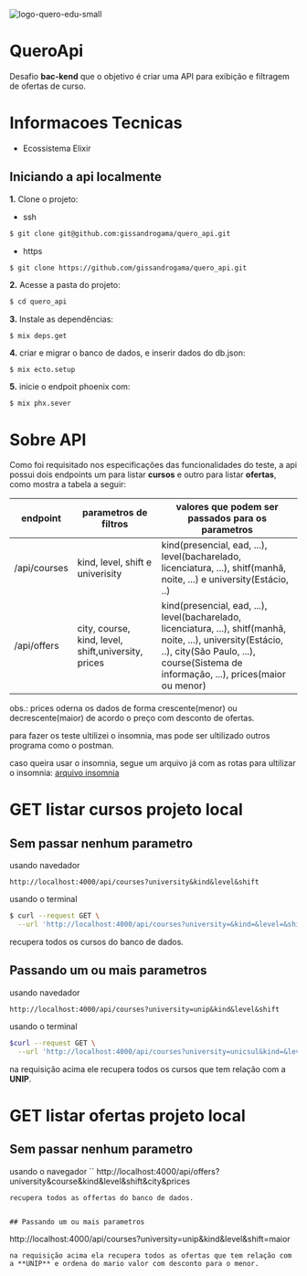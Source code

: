 ![logo-quero-edu-small](https://user-images.githubusercontent.com/1139813/90247813-c9cfc780-de0d-11ea-9a97-485a7212d9dd.png)

# QueroApi

Desafio **bac-kend** que o objetivo é criar uma API para exibição e filtragem de ofertas de curso.

# Informacoes Tecnicas
* Ecossistema Elixir

## Iniciando a api localmente

**1.** Clone o projeto:

 * ssh
```sh
$ git clone git@github.com:gissandrogama/quero_api.git
```

 * https
```sh
$ git clone https://github.com/gissandrogama/quero_api.git
```

**2.** Acesse a pasta do projeto:

```sh
$ cd quero_api
```

**3.** Instale as dependências:

```$ mix deps.get```

**4.** criar e migrar o banco de dados, e inserir dados do db.json:

```$ mix ecto.setup```

**5.** inicie o endpoit phoenix com:

```$ mix phx.sever```

# Sobre API

Como foi requisitado nos especificações das funcionalidades do teste, a api possui dois endpoints um para listar **cursos** e outro para listar **ofertas**, como mostra a tabela a seguir:

endpoint   | parametros de filtros | valores que podem ser passados para os parametros
--------- | ----------------------- | --------------
/api/courses | kind, level, shift e univerisity | kind(presencial, ead, ...), level(bacharelado, licenciatura, ...), shitf(manhã, noite, ...) e university(Estácio, ..)
/api/offers | city, course, kind, level, shift,university, prices | kind(presencial, ead, ...), level(bacharelado, licenciatura, ...), shitf(manhã, noite, ...), university(Estácio, ..), city(São Paulo, ...), course(Sistema de informação, ...), prices(maior ou menor)

obs.: prices oderna os dados de forma crescente(menor) ou decrescente(maior) de acordo o preço com desconto de ofertas.

para fazer os teste ultilizei o insomnia, mas pode ser ultilizado outros programa como o postman.

caso queira usar o insomnia, segue um arquivo já com as rotas para ultilizar o insomnia:
[arquivo insomnia](./Insomnia_2020-12-11.json)

# GET listar cursos projeto local

## Sem passar nenhum parametro

usando navedador
```
http://localhost:4000/api/courses?university&kind&level&shift
```

usando o terminal
```sh
$ curl --request GET \
  --url 'http://localhost:4000/api/courses?university=&kind=&level=&shift='
```
recupera todos os cursos do banco de dados.


## Passando um ou mais parametros

usando navedador
```
http://localhost:4000/api/courses?university=unip&kind&level&shift
```

usando o terminal
```sh
$curl --request GET \
  --url 'http://localhost:4000/api/courses?university=unicsul&kind=&level=virtual&shift='
```
na requisição acima ele recupera todos os cursos que tem relação com a **UNIP**.


# GET listar ofertas projeto local

## Sem passar nenhum parametro

usando o navegador
``
http://localhost:4000/api/offers?university&course&kind&level&shift&city&prices
```
recupera todos as offertas do banco de dados.


## Passando um ou mais parametros
```
http://localhost:4000/api/courses?university=unip&kind&level&shift=maior
```
na requisição acima ela recupera todos as ofertas que tem relação com a **UNIP** e ordena do mario valor com desconto para o menor.
